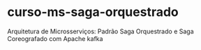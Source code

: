# curso-ms-saga-orquestrado
 Arquitetura de Microsserviços: Padrão Saga Orquestrado e Saga Coreografado com Apache kafka
